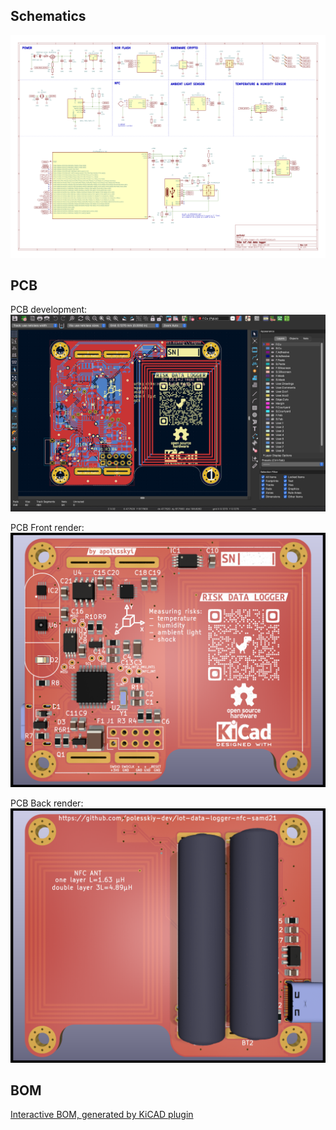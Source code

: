 ## Schematics

![](./docs/pcb-images/schematics.png)

## PCB

PCB development:
![](./docs/pcb-images/Screenshot%202023-01-26%20at%2019.58.40.png)

PCB Front render:
![](./docs/pcb-images/iot-data-logger-nfc-samd21-front.png)

PCB Back render:
![](./docs/pcb-images/iot-data-logger-nfc-samd21-back.png)


## BOM

[Interactive BOM, generated by KiCAD plugin](https://polesskiy-dev.github.io/iot-risk-data-logger-nfc-samd21/bom/ibom.html)